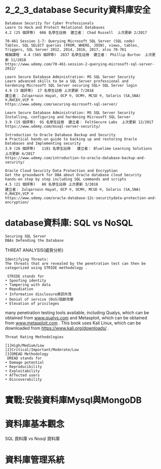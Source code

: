 # 2_2_3_database Security資料庫安全

```
Database Security for Cyber Professionals
Learn to Hack and Protect Relational Databases
4.2 (25 個評等)  606 名學生註冊  建立者： Chad Russell  上次更新 2/2017

```
```
70-461 Session 1-7: Querying Microsoft SQL Server (SQL code)
Tables, SQL SELECT queries (FROM, WHERE, JOIN), views, tables, Triggers, SQL Server 2012, 2014, 2016, 2017, also 70-761
暢銷課程  4.4 (565 個評等)  2837 名學生註冊  建立者： Phillip Burton  上次更新 11/2018
https://www.udemy.com/70-461-session-2-querying-microsoft-sql-server-2012/
```

```
Learn Secure Database Administration: MS SQL Server Security
Learn advanced skills to be a SQL Server professional and 
hardening Microsoft SQL Server securing SQL+ SQL Server login
4.9 (3 個評等)  17 名學生註冊 上次更新 7/2018
建立者： Zulqarnain Hayat, OCP ®, OCM®, MCSD ®, Solaris (SA,SNA) ®,RHCE®,VCP ®
https://www.udemy.com/securing-microsoft-sql-server/
```
```
Learn Secure Database Administration: MS SQL Server Security
Installing, configuring and hardening Microsoft SQL Server
3.9 (15 個評等)  91 名學生註冊  建立者： FeltSecure Labs  上次更新 12/2017
https://www.udemy.com/mssql-server-security/
```
```
Introduction to Oracle Database Backup and Security
A Practical hands-on guide to backing up and restoring Oracle Databases and Implementing security
3.9 (26 個評等)   1181 名學生註冊   建立者： Bluelime Learning Solutions  上次更新 4/2017
https://www.udemy.com/introduction-to-oracle-database-backup-and-security/
```
```
Oracle Cloud Security Data Protection and Encryption
Get the groundwork for DBA about Oracle database cloud Security 
hands-on step by step including SQL commands and scripts
4.5 (21 個評等)   80 名學生註冊 上次更新 3/2018
建立者： Zulqarnain Hayat, OCP ®, OCM®, MCSD ®, Solaris (SA,SNA) ®,RHCE®,VCP ®
https://www.udemy.com/oracle-database-12c-securitydata-protection-and-encryption/
```


# database資料庫: SQL vs NoSQL

```
Securing SQL Server
DBAs Defending the Database
```
THREAT ANALYSIS(威脅分析)
```
Identifying Threats:
The threats that are revealed by the penetration test can then be categorized using STRIDE methodology . 
 
 STRIDE stands for
• Spoofing identity
• Tampering with data
• Repudiation
• Information disclosure資訊外洩
• Denial of service (DoS)阻斷攻擊
• Elevation of privileges 
```

many penetration testing tools available, including Qualys, which can
be obtained from www.qualys.com and Metasploit, which can be obtained from
www.metasploit.com . This book uses Kali Linux, which can be downloaded from
https://www.kali.org/downloads/ . 

```
Threat Rating Methodologies

[1]High/Medium/Low 
[2]Critical/Important/Moderate/Low
[3]DREAD Methodology
 DREAD stands for
• Damage potential
• Reproducibility
• Exploitability
• Affected users
• Discoverability 
```
# 實戰:安裝資料庫Mysql與MongoDB

# 資料庫基本觀念

SQL 資料庫 vs Nosql 資料庫


# 資料庫管理系統

